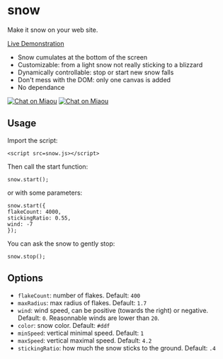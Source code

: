 # snow
Make it snow on your web site.

[Live Demonstration](https://Canop.github.io/snow/)

* Snow cumulates at the bottom of the screen
* Customizable: from a light snow not really sticking to a blizzard
* Dynamically controllable: stop or start new snow falls
* Don't mess with the DOM: only one canvas is added
* No dependance

[![Chat on Miaou](https://dystroy.org/miaou/static/shields/room-fr.svg?v=1)](https://dystroy.org/miaou/3?Code_Croissants)
[![Chat on Miaou](https://dystroy.org/miaou/static/shields/room-en.svg?v=1)](https://dystroy.org/miaou/8?Javascript)

## Usage

Import the script:

    <script src=snow.js></script>

Then call the start function:

    snow.start();

or with some parameters:

    snow.start({
	flakeCount: 4000,
	stickingRatio: 0.55,
	wind: -7
    });

You can ask the snow to gently stop:

    snow.stop();

## Options

* `flakeCount`: number of flakes. Default: `400`
* `maxRadius`: max radius of flakes. Default: `1.7`
* `wind`: wind speed, can be positive (towards the right) or negative. Default: `0`. Reasonnable winds are lower than `20`.
* `color`: snow color. Default: `#ddf`
* `minSpeed`: vertical minimal speed. Default: `1`
* `maxSpeed`: vertical maximal speed. Default: `4.2`
* `stickingRatio`: how much the snow sticks to the ground. Default: `.4`
